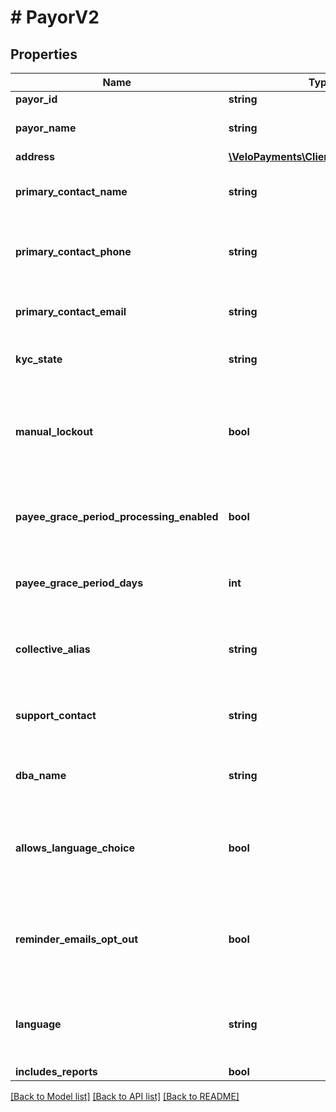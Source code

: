 # # PayorV2

## Properties

Name | Type | Description | Notes
------------ | ------------- | ------------- | -------------
**payor_id** | **string** |  | [optional] 
**payor_name** | **string** | The name of the payor. | 
**address** | [**\VeloPayments\Client\Model\Address**](Address.md) |  | [optional] 
**primary_contact_name** | **string** | Name of primary contact for the payor. | [optional] 
**primary_contact_phone** | **string** | Primary contact phone number for the payor. | [optional] 
**primary_contact_email** | **string** | Primary contact email for the payor. | [optional] 
**kyc_state** | **string** | The kyc state of the payor. | [optional] 
**manual_lockout** | **bool** | Whether or not the payor has been manually locked by the backoffice. | [optional] 
**payee_grace_period_processing_enabled** | **bool** | Whether grace period processing is enabled. | [optional] 
**payee_grace_period_days** | **int** | The grace period for paying payees in days. | [optional] 
**collective_alias** | **string** | How the payor has chosen to refer to payees. | [optional] 
**support_contact** | **string** | The payor’s support contact email address. | [optional] 
**dba_name** | **string** | The payor’s &#39;Doing Business As&#39; name. | [optional] 
**allows_language_choice** | **bool** | Whether or not the payor allows language choice in the UI. | [optional] 
**reminder_emails_opt_out** | **bool** | Whether or not the payor has opted-out of reminder emails being sent. | [optional] 
**language** | **string** | The payor’s language preference. Must be one of [EN, FR]. | [optional] 
**includes_reports** | **bool** |  | [optional] 

[[Back to Model list]](../../README.md#documentation-for-models) [[Back to API list]](../../README.md#documentation-for-api-endpoints) [[Back to README]](../../README.md)



